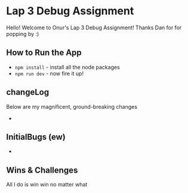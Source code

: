 # Lap 3 Debug Assignment
Hello! Welcome to Onur's Lap 3 Debug Assignment! Thanks Dan for for popping by :)

## How to Run the App
* ```npm install``` - install all the node packages
* ```npm run dev``` - now fire it up! 

## changeLog
Below are my magnificent, ground-breaking changes

* 

## InitialBugs (ew)
*  

## Wins & Challenges
All I do is win win no matter what
